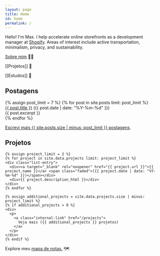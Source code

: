 ```yaml
---
layout: page
title: Home
id: home
permalink: /
---
```


<div>
  <div>
    <p>
      Hello! I'm Max. I help accelerate online storefronts as a development manager at <a target="_blank" rel="noopener" href="https://www.shopify.ca/">Shopify</a>.
      Areas of interest include active transportation, minimalism, privacy, and sustainability.
    </p>
  </div>

<div>
  <p><a class="internal-link" href="/about">Sobre mim</a> 🧑‍💻 </p>
  <p>[[Projetos]] 🚧 	</p>
  <p>[[Estudos]] 🧠 <br> </p>
</div>

<div>
  <div class="grid-element">
    <h2>Postagens</h2>
    {% assign post_limit = 7 %}
    {% for post in site.posts limit: post_limit %}
    <div class="list-entry">
      <div><a class="internal-link" href="{{ post.url }}">{{ post.title }}</a> <span class="faded">({{ post.date | date: "%Y-%m-%d" }})</span></div>
      <div>{{ post.excerpt }}</div>
    </div>
    {% endfor %}
    <p>
      <a class="internal-link" href="/blog">Escrevi mais {{ site.posts.size | minus: post_limit }} postagens</a>.
    </p>
  </div>

  <div class="grid-element">
    <h2>Projetos</h2>

    {% assign project_limit = 2 %}
    {% for project in site.data.projects limit: project_limit %}
    <div class="list-entry">
      <div><a target="_blank" rel="noopener" href="{{ project.url }}">{{ project.name }}</a> <span class="faded">({{ project.date | date: "%Y-%m-%d" }})</span></div>
      <div>{{ project.description_html }}</div>
    </div>
    {% endfor %}

    {% assign additional_projects = site.data.projects.size | minus: project_limit %}
    {% if additional_projects > 0 %}
    <div>
      <p>
        <a class="internal-link" href="/projects">
          Veja mais ({{ additional_projects }} projetos)
        </a>
      </p>
    </div>
    {% endif %}
  </div>

<div>
  <p>
    Explore meu <a class="internal-link" href="/map">mapa de notas.</a> 🗺️ <br>
  </p>
</div>

</div>
